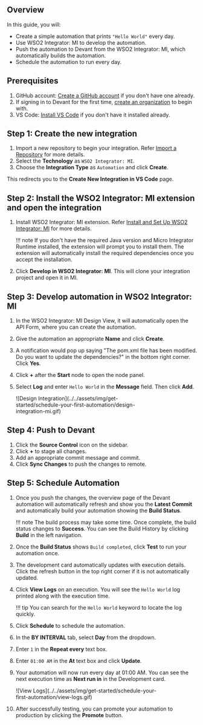 ## Overview

In this guide, you will:

- Create a simple automation that prints `"Hello World"` every day.
- Use WSO2 Integrator: MI to develop the automation.
- Push the automation to Devant from the WSO2 Integrator: MI, which automatically builds the automation.
- Schedule the automation to run every day.

## Prerequisites

1. GitHub account: [Create a GitHub account](https://github.com/signup) if you don't have one already.
2. If signing in to Devant for the first time, [create an organization](../references/create-an-organization.md) to begin with.
3. VS Code: [Install VS Code](https://code.visualstudio.com/download) if you don't have it installed already.

## Step 1: Create the new integration

1. Import a new repository to begin your integration. Refer [Import a Repository](../references/import-a-repository.md) for more details.
2. Select the **Technology** as `WSO2 Integrator: MI`.
3. Choose the **Integration Type** as `Automation` and click **Create**.

This redirects you to the **Create New Integration in VS Code** page. 

## Step 2: Install the WSO2 Integrator: MI extension and open the integration

1. Install WSO2 Integrator: MI extension. Refer [Install and Set Up WSO2 Integrator: MI](https://mi.docs.wso2.com/en/latest/develop/mi-for-vscode/install-wso2-mi-for-vscode/) for more details.

    !!! note
        If you don't have the required Java version and Micro Integrator Runtime installed, the extension will prompt you to install them. The extension will automatically install the required dependencies once you accept the installation.

2. Click **Develop in WSO2 Integrator: MI**. This will clone your integration project and open it in MI. 

## Step 3: Develop automation in WSO2 Integrator: MI

1. In the WSO2 Integrator: MI Design View, it will automatically open the API Form, where you can create the automation.
2. Give the automation an appropriate **Name** and click **Create**.
3. A notification would pop up saying "The pom.xml file has been modified. Do you want to update the dependencies?" in the bottom right corner. Click **Yes**.
4. Click **+** after the **Start** node to open the node panel.
5. Select **Log** and enter `Hello World` in the **Message** field. Then click **Add**.

    <div style="width: 80%;">
    ![Design Integration](../../assets/img/get-started/schedule-your-first-automation/design-integration-mi.gif)
    </div>

## Step 4: Push to Devant

1. Click the **Source Control** icon on the sidebar.
2. Click **+** to stage all changes.
3. Add an appropriate commit message and commit.
4. Click **Sync Changes** to push the changes to remote.

## Step 5: Schedule Automation

1. Once you push the changes, the overview page of the Devant automation will automatically refresh and show you the **Latest Commit** and automatically build your automation showing the **Build Status**.

    !!! note
        The build process may take some time. Once complete, the build status changes to **Success**. You can see the Build History by clicking **Build** in the left navigation.

2. Once the **Build Status** shows `Build completed`, click **Test** to run your automation once.
3. The development card automatically updates with execution details. Click the refresh button in the top right corner if it is not automatically updated.
4. Click **View Logs** on an execution. You will see the `Hello World` log printed along with the execution time.

    !!! tip
        You can search for the `Hello World` keyword to locate the log quickly.

5. Click **Schedule** to schedule the automation.
6. In the **BY INTERVAL** tab, select **Day** from the dropdown.
7. Enter `1` in the **Repeat every** text box.
8. Enter `01:00 AM` in the **At** text box and click **Update**.
9. Your automation will now run every day at 01:00 AM. You can see the next execution time as **Next run in** in the Development card.

    <div style="width: 80%;">
    ![View Logs](../../assets/img/get-started/schedule-your-first-automation/view-logs.gif)
    </div>

10. After successfully testing, you can promote your automation to production by clicking the **Promote** button.